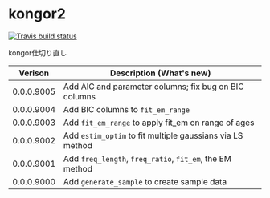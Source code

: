# kongor2

<!-- badges: start -->
  [![Travis build status](https://travis-ci.com/akimanabe/kongor2.svg?branch=master)](https://travis-ci.com/akimanabe/kongor2)
  <!-- badges: end -->

kongor仕切り直し

| Verison | Description (What's new) |
| ---- | ----|
| 0.0.0.9005 | Add AIC and parameter columns; fix bug on BIC columns |
| 0.0.0.9004 | Add BIC columns to `fit_em_range` |
| 0.0.0.9003 | Add `fit_em_range` to apply fit_em on range of ages |
| 0.0.0.9002 | Add `estim_optim` to fit multiple gaussians via LS method |
| 0.0.0.9001 | Add `freq_length`, `freq_ratio`, `fit_em`, the EM method |
| 0.0.0.9000 | Add `generate_sample` to create sample data |



